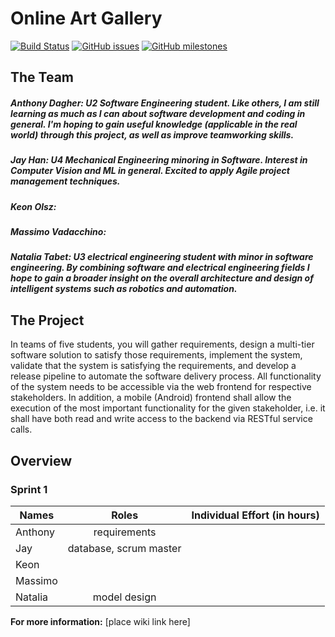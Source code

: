 # Online Art Gallery 
[![Build Status](https://travis-ci.com/McGill-ECSE321-Fall2020/project-group-07.svg?token=vJf8oFjyu6KgrpLfTQtr&branch=master)](https://travis-ci.com/McGill-ECSE321-Fall2020/project-group-07)
[![GitHub issues](https://img.shields.io/badge/issues-9-red)](https://github.com/McGill-ECSE321-Fall2020/project-group-07/issues)
[![GitHub milestones](https://img.shields.io/badge/milestones-0-green)](https://github.com/McGill-ECSE321-Fall2020/project-group-07/milestones)
## The Team

##### Anthony Dagher: U2 Software Engineering student. Like others, I am still learning as much as I can about software development and coding in general. I'm hoping to gain useful knowledge (applicable in the real world) through this project, as well as improve teamworking skills.

##### Jay Han:  U4 Mechanical Engineering minoring in Software. Interest in Computer Vision and ML in general. Excited to apply Agile project management techniques.

##### Keon Olsz: 

##### Massimo Vadacchino:

##### Natalia Tabet: U3 electrical engineering student with minor in software engineering. By combining software and electrical engineering fields I hope to gain a broader insight on the overall architecture and design of intelligent systems such as robotics and automation. 

## The Project

In teams of five students, you will gather requirements, design a multi-tier software solution to satisfy those
requirements, implement the system, validate that the system is satisfying the requirements, and develop a release
pipeline to automate the software delivery process. All functionality of the system needs
to be accessible via the web frontend for respective stakeholders. In addition, a mobile (Android) frontend shall
allow the execution of the most important functionality for the given stakeholder, i.e. it shall have both read and
write access to the backend via RESTful service calls.

## Overview 

### Sprint 1
| Names         | Roles         | Individual Effort (in hours)  |
| ------------- |:-------------:| -----------------------------:|
| Anthony       | requirements              |                               |
| Jay           | database, scrum master              |                               |
| Keon          |               |                               |
| Massimo       |               |                               |
| Natalia       | model design              |                               |

__For more information:__ [place wiki link here]
